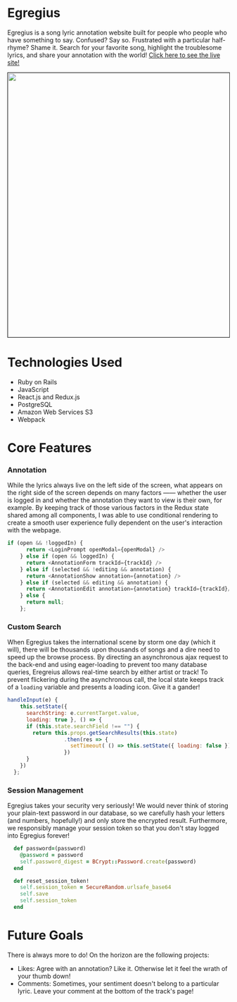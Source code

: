 # Egregius

Egregius is a song lyric annotation website built for people who people who have something to say. Confused? Say so. Frustrated with a particular half-rhyme? Shame it. Search for your favorite song, highlight the troublesome lyrics, and share your annotation with the world! [Click here to see the live site!](https://egregius.herokuapp.com/#/)

<p align="center" > 
  <img src="https://github.com/L412/Egregius/blob/master/app/assets/images/github/egregius-front-page.png" width="600" border="1px solid black"/>
</p>

# Technologies Used
* Ruby on Rails
* JavaScript
* React.js and Redux.js
* PostgreSQL
* Amazon Web Services S3
* Webpack

# Core Features
### Annotation
While the lyrics always live on the left side of the screen, what appears on the right side of the screen depends on many factors —— whether the user is logged in and whether the annotation they want to view is their own, for example. By keeping track of those various factors in the Redux state shared among all components, I was able to use conditional rendering to create a smooth user experience fully dependent on the user's interaction with the webpage.

```javascript
if (open && !loggedIn) {
      return <LoginPrompt openModal={openModal} />
    } else if (open && loggedIn) {
      return <AnnotationForm trackId={trackId} />
    } else if (selected && !editing && annotation) {
      return <AnnotationShow annotation={annotation} />
    } else if (selected && editing && annotation) {
      return <AnnotationEdit annotation={annotation} trackId={trackId}/>
    } else {
      return null;
    };
```

### Custom Search
When Egregius takes the international scene by storm one day (which it will), there will be thousands upon thousands of songs and a dire need to speed up the browse process. By directing an asynchronous ajax request to the back-end and using eager-loading to prevent too many database queries, Eregreius allows real-time search by either artist or track! To prevent flickering during the asynchronous call, the local state keeps track of a `loading` variable and presents a loading icon. Give it a gander!

```javascript 
handleInput(e) {
    this.setState({ 
      searchString: e.currentTarget.value,
      loading: true }, () => {
      if (this.state.searchField !== "") {
        return this.props.getSearchResults(this.state)
                  .then(res => {
                    setTimeout( () => this.setState({ loading: false }), 500)
                  })
      }
    })
  };
```

### Session Management
Egregius takes your security very seriously! We would never think of storing your plain-text password in our database, so we carefully hash your letters (and numbers, hopefully!) and only store the encrypted result. Furthermore, we responsibly manage your session token so that you don't stay logged into Egregius forever!

```ruby
  def password=(password)
    @password = password
    self.password_digest = BCrypt::Password.create(password)
  end

  def reset_session_token!
    self.session_token = SecureRandom.urlsafe_base64
    self.save
    self.session_token
  end
```

# Future Goals
There is always more to do! On the horizon are the following projects:
* Likes: Agree with an annotation? Like it. Otherwise let it feel the wrath of your thumb down!
* Comments: Sometimes, your sentiment doesn't belong to a particular lyric. Leave your comment at the bottom of the track's page!
